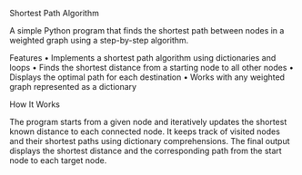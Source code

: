 Shortest Path Algorithm

A simple Python program that finds the shortest path between nodes in a weighted graph using a step-by-step algorithm.

Features
    • Implements a shortest path algorithm using dictionaries and loops
    • Finds the shortest distance from a starting node to all other nodes
    • Displays the optimal path for each destination
    • Works with any weighted graph represented as a dictionary

How It Works

The program starts from a given node and iteratively updates the shortest known distance to each connected node. It keeps track of visited nodes and their shortest paths using dictionary comprehensions. The final output displays the shortest distance and the corresponding path from the start node to each target node.
